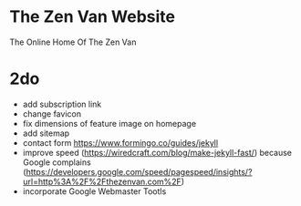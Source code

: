 # The Zen Van Website

The Online Home Of The Zen Van

2do
===
* add subscription link
* change favicon
* fix dimensions of feature image on homepage
* add sitemap
* contact form https://www.formingo.co/guides/jekyll
* improve speed (https://wiredcraft.com/blog/make-jekyll-fast/) because Google complains (https://developers.google.com/speed/pagespeed/insights/?url=http%3A%2F%2Fthezenvan.com%2F)
* incorporate Google Webmaster Tootls
